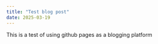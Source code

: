 ```yaml
---
title: "Test blog post"
date: 2025-03-19
---
```


This is a test of using github pages as a blogging platform
